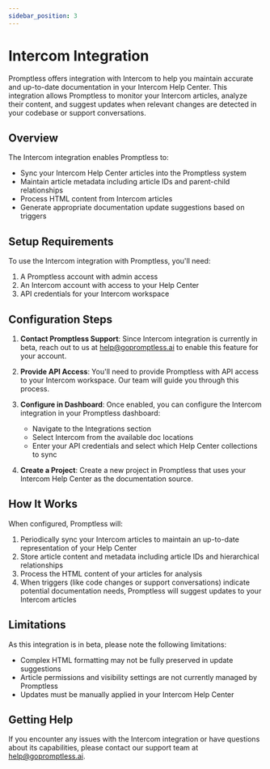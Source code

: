 ```yaml
---
sidebar_position: 3
---
```


# Intercom Integration

Promptless offers integration with Intercom to help you maintain accurate and up-to-date documentation in your Intercom Help Center. This integration allows Promptless to monitor your Intercom articles, analyze their content, and suggest updates when relevant changes are detected in your codebase or support conversations.

## Overview

The Intercom integration enables Promptless to:

- Sync your Intercom Help Center articles into the Promptless system
- Maintain article metadata including article IDs and parent-child relationships
- Process HTML content from Intercom articles
- Generate appropriate documentation update suggestions based on triggers

## Setup Requirements

To use the Intercom integration with Promptless, you'll need:

1. A Promptless account with admin access
2. An Intercom account with access to your Help Center
3. API credentials for your Intercom workspace

## Configuration Steps

1. **Contact Promptless Support**: Since Intercom integration is currently in beta, reach out to us at help@gopromptless.ai to enable this feature for your account.

2. **Provide API Access**: You'll need to provide Promptless with API access to your Intercom workspace. Our team will guide you through this process.

3. **Configure in Dashboard**: Once enabled, you can configure the Intercom integration in your Promptless dashboard:
   - Navigate to the Integrations section
   - Select Intercom from the available doc locations
   - Enter your API credentials and select which Help Center collections to sync

4. **Create a Project**: Create a new project in Promptless that uses your Intercom Help Center as the documentation source.

## How It Works

When configured, Promptless will:

1. Periodically sync your Intercom articles to maintain an up-to-date representation of your Help Center
2. Store article content and metadata including article IDs and hierarchical relationships
3. Process the HTML content of your articles for analysis
4. When triggers (like code changes or support conversations) indicate potential documentation needs, Promptless will suggest updates to your Intercom articles

## Limitations

As this integration is in beta, please note the following limitations:

- Complex HTML formatting may not be fully preserved in update suggestions
- Article permissions and visibility settings are not currently managed by Promptless
- Updates must be manually applied in your Intercom Help Center

## Getting Help

If you encounter any issues with the Intercom integration or have questions about its capabilities, please contact our support team at help@gopromptless.ai.